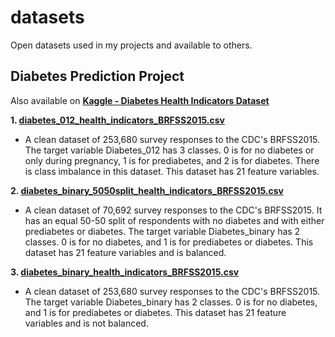 # datasets
Open datasets used in my projects and available to others.

## Diabetes Prediction Project
Also available on **[Kaggle - Diabetes Health Indicators Dataset](https://www.kaggle.com/alexteboul/diabetes-health-indicators-dataset?select=diabetes_binary_health_indicators_BRFSS2015.csv)**

**1. [diabetes_012_health_indicators_BRFSS2015.csv](https://github.com/AlexTeboul/datasets/blob/main/diabetes_012_health_indicators_BRFSS2015.csv)**
 * A clean dataset of 253,680 survey responses to the CDC's BRFSS2015. The target variable Diabetes_012 has 3 classes. 0 is for no diabetes or only during pregnancy, 1 is for prediabetes, and 2 is for diabetes. There is class imbalance in this dataset. This dataset has 21 feature variables.

**2. [diabetes_binary_5050split_health_indicators_BRFSS2015.csv](https://github.com/AlexTeboul/datasets/blob/main/diabetes_binary_5050split_health_indicators_BRFSS2015.csv)**
 * A clean dataset of 70,692 survey responses to the CDC's BRFSS2015. It has an equal 50-50 split of respondents with no diabetes and with either prediabetes or diabetes. The target variable Diabetes_binary has 2 classes. 0 is for no diabetes, and 1 is for prediabetes or diabetes. This dataset has 21 feature variables and is balanced.

**3. [diabetes_binary_health_indicators_BRFSS2015.csv](https://github.com/AlexTeboul/datasets/blob/main/diabetes_binary_health_indicators_BRFSS2015.csv)**
 * A clean dataset of 253,680 survey responses to the CDC's BRFSS2015. The target variable Diabetes_binary has 2 classes. 0 is for no diabetes, and 1 is for prediabetes or diabetes. This dataset has 21 feature variables and is not balanced.

